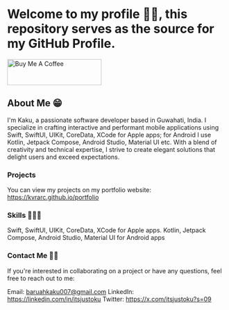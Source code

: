 
# Welcome to my profile 👋🏼, this repository serves as the source for my GitHub Profile.

<a href="https://www.buymeacoffee.com/kvrarc" target="_blank"><img src="https://cdn.buymeacoffee.com/buttons/v2/default-yellow.png" alt="Buy Me A Coffee" style="height: 60px !important;width: 217px !important;" ></a>

## About Me 😁

I'm Kaku, a passionate software developer based in Guwahati, India. I specialize in crafting interactive and performant mobile applications using Swift, SwiftUI, UIKit, CoreData, XCode for Apple apps; for Android I use Kotlin, Jetpack Compose, Android Studio, Material UI etc. With a blend of creativity and technical expertise, I strive to create elegant solutions that delight users and exceed expectations.

### Projects

You can view my projects on my portfolio website:
https://kvrarc.github.io/portfolio

### Skills 🧑🏻‍💻

Swift, SwiftUI, UIKit, CoreData, XCode for Apple apps.
Kotlin, Jetpack Compose, Android Studio, Material UI for Android apps

### Contact Me 🤙🏼

If you're interested in collaborating on a project or have any questions, feel free to reach out to me:

Email: baruahkaku007@gmail.com
LinkedIn: https://linkedin.com/in/itsjustoku
Twitter: https://x.com/itsjustoku?s=09
